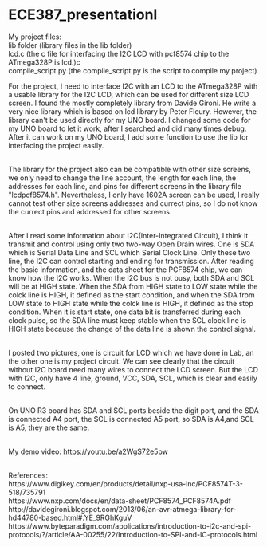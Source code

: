 # ECE387_presentationI

My project files:<br>
lib folder (library files in the lib folder)<br>
lcd.c (the c file for interfacing the I2C LCD with pcf8574 chip to the ATmega328P is lcd.)c<br>
compile_script.py (the compile_script.py is the script to compile my project)<br>

For the project, I need to interface I2C with an LCD to the ATmega328P with a usable library for the I2C LCD, which can be used for different size LCD screen. I found the mostly completely library from Davide Gironi. He write a very nice library which is based on lcd library by Peter Fleury. However, the library can't be used directly for my UNO board. I changed some code for my UNO board to let it work, after I searched and did many times debug. After it can work on my UNO board, I add some function to use the lib for interfacing the project easily.<br><br>

The library for the project also can be compatible with other size screens, we only need to change the line account, the length for each line, the addresses for each line, and pins for different screens in the library file "lcdpcf8574.h". Nevertheless, I only have 1602A screen can be used, I really cannot test other size screens addresses and currect pins, so I do not know the currect pins and addressed for other screens.<br><br>

After I read some information about I2C(Inter-Integrated Circuit), I think it transmit and control using only two two-way Open Drain wires. One is SDA which is Serial Data Line and SCL which Serial Clock Line. Only these two line, the I2C can control starting and ending for transmission. After reading the basic information, and the data sheet for the PCF8574 chip, we can know how the I2C works. When the I2C bus is not busy, both SDA and SCL will be at HIGH state. When the SDA from HIGH state to LOW state while the colck line is HIGH, it defined as the start condition, and when the SDA from LOW state to HIGH state while the colck line is HIGH, it defined as the stop condition. When it is start state, one data bit is transferred during each clock pulse, so the SDA line must keep stable when the SCL clock line is HIGH state because the change of the data line is shown the control signal.<br><br>

I posted two pictures, one is circuit for LCD which we have done in Lab, an the other one is my project circuit. We can see clearly that the circuit without I2C board need many wires to connect the LCD screen. But the LCD with I2C, only have 4 line, ground, VCC, SDA, SCL, which is clear and easily to connect.<br><br>

On UNO R3 board has SDA and SCL ports beside the digit port, and the SDA is connected A4 port, the SCL is connected A5 port, so SDA is A4,and SCL is A5, they are the same.<br><br>

My demo video: https://youtu.be/a2WgS72e5pw<br>

<br>
References:<br>
https://www.digikey.com/en/products/detail/nxp-usa-inc/PCF8574T-3-518/735791<br>
https://www.nxp.com/docs/en/data-sheet/PCF8574_PCF8574A.pdf<br>
http://davidegironi.blogspot.com/2013/06/an-avr-atmega-library-for-hd44780-based.html#.YE_9RGhKguV<br>
https://www.byteparadigm.com/applications/introduction-to-i2c-and-spi-protocols/?/article/AA-00255/22/Introduction-to-SPI-and-IC-protocols.html<br>
